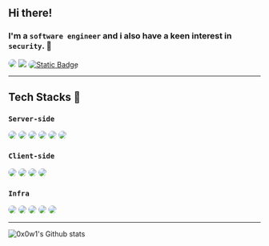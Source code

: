 ## Hi there!
### I'm a `software engineer` and i also have a keen interest in `security`. 👋
<a href="https://www.linkedin.com/in/goldstar-dev/" target="_blank"><img src="https://img.shields.io/badge/linkedin-%230077B5.svg?style=for-the-badge&logo=linkedin&logoColor=white" style="border-radius: 10px;"></a>
<a href="https://www.0x00.kr" target="_blank"><img src="https://img.shields.io/badge/-0x00.kr%20%F0%9F%8E%83-grey?style=for-the-badge"/></a>
<a href="https://brunch.co.kr/@goldstar-book" target="_blank"><img alt="Static Badge" src="https://img.shields.io/badge/brunch-EEEEEE?style=for-the-badge&logo=data%3Aimage%2Fx-icon%3Bbase64%2CAAABAAEAEBAAAAEAIABoBAAAFgAAACgAAAAQAAAAIAAAAAEAIAAAAAAAAAQAAAAAAAAAAAAAAAAAAAAAAAAAAAAAAAAAACAgIwAhISQBHx8jKR8fIn4fHyLAHx8i3R8fIt0fHyLAHx8ifh8fIykhISQBICAjAAAAAAAAAAAAAAAAACAgIwAgICMKHx8ibB8fItsfHyL9Hx8i%2Fx8fIv8fHyL%2FHx8i%2Fx8fIv0fHyLbHx8ibCAgIwogICMAAAAAACAgIwAgICMKHx8iiyAgI%2FkgICP%2FJCQn%2FyYmKf8mJij%2FJiYo%2FyYmKP8lJSj%2FICAj%2Fx8fIvkfHyKLICAjCiAgIwAcHB4AHx8ibB8fIvkjIyb%2FYWFj%2F0dHSf86Oj3%2FODg6%2Fzk5PP86Oj3%2FNzc6%2FyMjJv8fHyL%2FHx8i%2BR8fImwcHB4AHx8jKh8fItofHyL%2FHR0g%2F2trbf%2BPj5D%2FVVVY%2F01NUP8qKi3%2FHR0g%2Fx8fIv8fHyL%2FHx8i%2Fx8fIv8fHyLaHx8jKh8fIn4fHyL9Hx8i%2Fx8fIv8oKCv%2FjY2O%2F1tbXf9KSkz%2Ff3%2BA%2Fz4%2BQf8dHSD%2FHx8i%2Fx8fIv8fHyL%2FHx8i%2FR8fIn4fHyK%2FHx8i%2Fx8fIv8fHyL%2FHBwf%2F0pKTf%2Bmpqf%2FPj5B%2F0lJTP%2BYmJn%2FKSks%2Fx4eIf8fHyL%2FHx8i%2Fx8fIv8fHyK%2FHx8i3R8fIv8fHyL%2FHx8i%2Fx8fIv8fHyL%2FfX1%2F%2F4SEhf9cXF7%2Fn5%2Bg%2FzQ0N%2F8eHiH%2FHx8i%2Fx8fIv8fHyL%2FHx8i3R8fIt0fHyL%2FHx8i%2Fx8fIv8fHyL%2FHR0g%2Fzo6PP%2Bjo6T%2FU1NV%2Fzc3Ov8gICP%2FHx8i%2Fx8fIv8fHyL%2FHx8i%2Fx8fIt0fHyK%2FHx8i%2Fx8fIv8fHyL%2FHx8i%2Fx8fIv8dHSD%2FcHBy%2F5aWl%2F8qKi3%2FHR0h%2Fx8fIv8fHyL%2FHx8i%2Fx8fIv8fHyK%2FHx8ifh8fIv0fHyL%2FHx8i%2Fx8fIv8fHyL%2FHh4h%2FykpLP%2BVlZb%2Fbm5v%2FyMjJv8eHiH%2FHx8i%2Fx8fIv8fHyL9Hx8ifh8fIyofHyLaHx8i%2Fx8fIv8fHyL%2FHx8i%2Fx8fIv8dHSD%2FRkZI%2F56en%2F9oaGr%2FHx8i%2Fx8fIv8fHyL%2FHx8i2h8fIyocHB4AHx8ibB8fIvkfHyL%2FHx8i%2Fx8fIv8fHyL%2FHx8i%2Fx4eIf9WVlj%2FmJia%2Fy4uMf8eHiH%2FHx8i%2BR8fImwcHB4AICAjACAgIwofHyKLHx8i%2BR8fIv8fHyL%2FHx8i%2Fx8fIv8fHyL%2FHx8i%2FzAwM%2F8jIyb%2FHx8i%2BR8fIosgICMKICAjAAAAAAAgICMAICAjCh8fImwfHyLbHx8i%2FR8fIv8fHyL%2FHx8i%2Fx8fIv8eHiH9Hx8i2x8fImwgICMKICAjAAAAAAAAAAAAAAAAACAgIwAhISQBHx8jKR8fIn4fHyLAHx8i3R8fIt0fHyLAHx8ifh8fIykhISQBICAjAAAAAAAAAAAA4AcAAMADAACAAQAAgAEAAAAAAAAAAAAAAAAAAAAAAAAAAAAAAAAAAAAAAAAAAAAAgAEAAIABAADAAwAA4AcAAA%3D%3D&logoColor=white" style="border-radius: 10px;"></a>

--- 
## Tech Stacks 💪

### `Server-side`
<p>
  <img src="https://img.shields.io/badge/django-%23092E20.svg?style=for-the-badge&logo=django&logoColor=white" style="border-radius: 10px;"/>
  <img src="https://img.shields.io/badge/DJANGO-REST-ff1709?style=for-the-badge&logo=django&logoColor=white&color=ff1709&labelColor=gray" style="border-radius: 10px;"/>
  <img src="https://img.shields.io/badge/flask-%23000.svg?style=for-the-badge&logo=flask&logoColor=white" style="border-radius: 10px;"/>
  <img src="https://img.shields.io/badge/celery-%23a9cc54.svg?style=for-the-badge&logo=celery&logoColor=ddf4a4" style="border-radius: 10px;"/>
  <img src="https://img.shields.io/badge/kotlin-%237F52FF.svg?style=for-the-badge&logo=kotlin&logoColor=white" style="border-radius: 10px;"/>
  <img src="https://img.shields.io/badge/SpringBoot-6DB33F?style=for-the-badge&logo=Spring&logoColor=white" style="border-radius: 10px;"/>
</p>


### `Client-side`
<p>
  <img src="https://img.shields.io/badge/bootstrap-%238511FA.svg?style=for-the-badge&logo=bootstrap&logoColor=white" style="border-radius: 10px;"/>
  <img src="https://img.shields.io/badge/jinja-white.svg?style=for-the-badge&logo=jinja&logoColor=black" style="border-radius: 10px;"/>
  <img src="https://img.shields.io/badge/-JavaScript-333333?style=for-the-badge&logo=javascript" style="border-radius: 10px;"/>
  <img src="https://img.shields.io/badge/jquery-%230769AD.svg?style=for-the-badge&logo=jquery&logoColor=white" style="border-radius: 10px;"/>
</p>


### `Infra`
<p>
  <img src="https://img.shields.io/badge/docker-%230db7ed.svg?style=for-the-badge&logo=docker&logoColor=white" style="border-radius: 10px;"/>
  <img src="https://img.shields.io/badge/AWS-%23FF9900.svg?style=for-the-badge&logo=amazon-aws&logoColor=white" style="border-radius: 10px;"/>
  <img src="https://img.shields.io/badge/Vultr-007BFC.svg?style=for-the-badge&logo=vultr" style="border-radius: 10px;"/>
  <img src="https://img.shields.io/badge/Firebase-%23039BE5.svg?style=for-the-badge&logo=firebase" style="border-radius: 10px;"/>
  <img src="https://img.shields.io/badge/elasticsearch-%230377CC.svg?style=for-the-badge&logo=elasticsearch&logoColor=white" style="border-radius: 10px;"/>
</p>

---
![0x0w1's Github stats](https://github-readme-stats.vercel.app/api?username=0x0w1&show_icons=true&theme=great-gatsby&hide=contribs,issues&bg_color=0d1117&title_color=c9d1d9)


<!-- Thanks to `https://github.com/Ileriayo/markdown-badges/blob/master/README.md` -->

<!--
**kkamikoon/kkamikoon** is a ✨ _special_ ✨ repository because its `README.md` (this file) appears on your GitHub profile.

Here are some ideas to get you started:

- 🔭 I’m currently working on ...
- 🌱 I’m currently learning ...
- 👯 I’m looking to collaborate on ...
- 🤔 I’m looking for help with ...
- 💬 Ask me about ...
- 📫 How to reach me: ...
- 😄 Pronouns: ...
- ⚡ Fun fact: ...
-->
